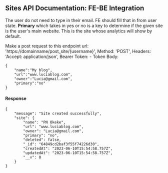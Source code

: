 ## Sites API Documentation: FE-BE Integration

The user do not need to type in their email. FE should fill that in from user state. **Primary** which takes in yes or no is a key to determine if the given site is the user's main website. This is the site whose analytics will show by default.

 Make a post request to this endpoint
    url: 'https://domainname/post_site/{username}',
    Method: 'POST',
    Headers: 'Accept: application/json',
    Bearer Token: - Token
    Body:  
    
    {
        "name":"My blog",
        "url":"www.luciablog.com",
        "owner":"Lucia@gmail.com",
        "primary":"no"
    }  

    
#### Response 
    {
        "message": "Site created successfully",
        "site": {
            "name": "PN Okeke",
            "url": "www.luciablog.com",
            "owner": "Lucia@gmail.com",
            "primary": "no",
            "deleted": false,
            "_id": "64849cd2baf3f55f74226d30",
            "createdAt": "2023-06-10T15:54:58.757Z",
            "updatedAt": "2023-06-10T15:54:58.757Z",
            "__v": 0
        }
    }

